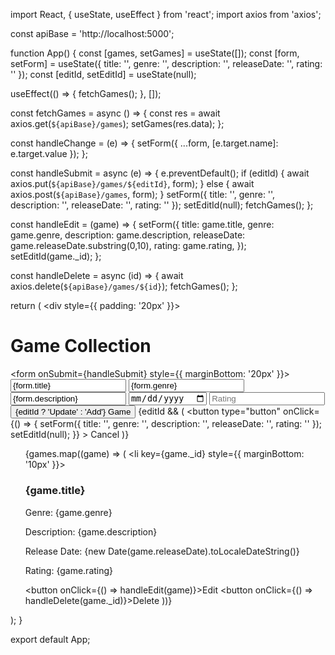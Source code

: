 import React, { useState, useEffect } from 'react';
import axios from 'axios';

const apiBase = 'http://localhost:5000';

function App() {
  const [games, setGames] = useState([]);
  const [form, setForm] = useState({ title: '', genre: '', description: '', releaseDate: '', rating: '' });
  const [editId, setEditId] = useState(null);

  useEffect(() => {
    fetchGames();
  }, []);

  const fetchGames = async () => {
    const res = await axios.get(`${apiBase}/games`);
    setGames(res.data);
  };

  const handleChange = (e) => {
    setForm({ ...form, [e.target.name]: e.target.value });
  };

  const handleSubmit = async (e) => {
    e.preventDefault();
    if (editId) {
      await axios.put(`${apiBase}/games/${editId}`, form);
    } else {
      await axios.post(`${apiBase}/games`, form);
    }
    setForm({ title: '', genre: '', description: '', releaseDate: '', rating: '' });
    setEditId(null);
    fetchGames();
  };

  const handleEdit = (game) => {
    setForm({
      title: game.title,
      genre: game.genre,
      description: game.description,
      releaseDate: game.releaseDate.substring(0,10),
      rating: game.rating,
    });
    setEditId(game._id);
  };

  const handleDelete = async (id) => {
    await axios.delete(`${apiBase}/games/${id}`);
    fetchGames();
  };

  return (
    <div style={{ padding: '20px' }}>
      <h1>Game Collection</h1>
      <form onSubmit={handleSubmit} style={{ marginBottom: '20px' }}>
        <input
          name="title"
          placeholder="Title"
          value={form.title}
          onChange={handleChange}
          required
        />
        <input
          name="genre"
          placeholder="Genre"
          value={form.genre}
          onChange={handleChange}
          required
        />
        <input
          name="description"
          placeholder="Description"
          value={form.description}
          onChange={handleChange}
        />
        <input
          type="date"
          name="releaseDate"
          value={form.releaseDate}
          onChange={handleChange}
        />
        <input
          type="number"
          name="rating"
          placeholder="Rating"
          value={form.rating}
          onChange={handleChange}
        />
        <button type="submit">{editId ? 'Update' : 'Add'} Game</button>
        {editId && (
          <button
            type="button"
            onClick={() => {
              setForm({ title: '', genre: '', description: '', releaseDate: '', rating: '' });
              setEditId(null);
            }}
          >
            Cancel
          </button>
        )}
      </form>
      <ul>
        {games.map((game) => (
          <li key={game._id} style={{ marginBottom: '10px' }}>
            <h3>{game.title}</h3>
            <p>Genre: {game.genre}</p>
            <p>Description: {game.description}</p>
            <p>Release Date: {new Date(game.releaseDate).toLocaleDateString()}</p>
            <p>Rating: {game.rating}</p>
            <button onClick={() => handleEdit(game)}>Edit</button>
            <button onClick={() => handleDelete(game._id)}>Delete</button>
          </li>
        ))}
      </ul>
    </div>
  );
}

export default App;
